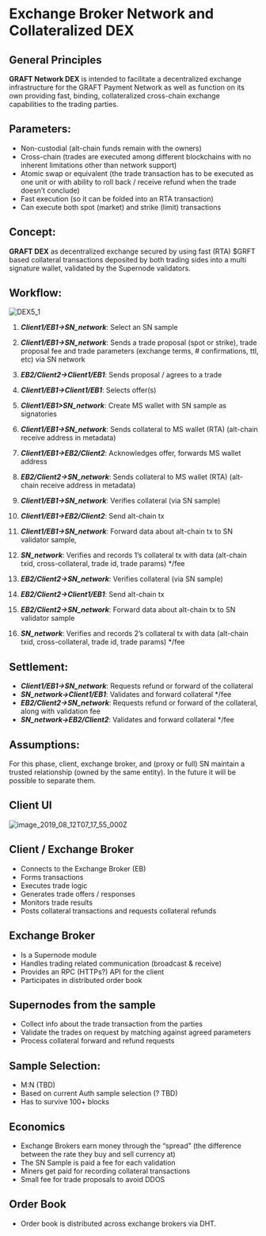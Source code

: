 # Exchange Broker Network and Collateralized DEX

## General Principles 

**GRAFT Network DEX**  is intended to facilitate a decentralized exchange infrastructure for the GRAFT Payment Network as well as function on its own providing fast, binding, collateralized cross-chain exchange capabilities to the trading parties.

## Parameters:

- Non-custodial (alt-chain funds remain with the owners)
- Cross-chain (trades are executed among different blockchains with no inherent limitations other than network support)
- Atomic swap or equivalent (the trade transaction has to be executed as one unit or with ability to roll back / receive refund when the trade doesn’t conclude)
- Fast execution (so it can be folded into an RTA transaction)
- Can execute both spot (market) and strike (limit) transactions

## Concept:

**GRAFT DEX** as decentralized exchange secured by using fast (RTA) $GRFT based collateral transactions deposited by both trading sides into a multi signature wallet, validated by the Supernode validators.

## Workflow:

![DEX5_1](https://user-images.githubusercontent.com/45132833/62647271-d4cd5d80-b958-11e9-9706-8af2ef8a2f91.png)


1. _**Client1/EB1->SN_network**_: Select an SN sample
2. _**Client1/EB1->SN_network**_: Sends a trade proposal (spot or strike), trade proposal fee and trade parameters (exchange terms, # confirmations, ttl, etc) via SN network
3. _**EB2/Client2->Client1/EB1**_: Sends proposal / agrees to a trade
4. _**Client1/EB1->Client1/EB1**_: Selects offer(s)
5. _**Client1/EB1>SN_network**_: Create MS wallet with SN sample as signatories
6. _**Client1/EB1->SN_network**_: Sends collateral to MS wallet (RTA) (alt-chain receive address in metadata)

7. _**Client1/EB1->EB2/Client2**_: Acknowledges offer, forwards MS wallet address
8. _**EB2/Client2->SN_network**_: Sends collateral to MS wallet (RTA) (alt-chain receive address in metadata)
9. _**Client1/EB1->SN_network**_: Verifies collateral (via SN sample)

10. _**Client1/EB1->EB2/Client2**_: Send alt-chain tx 
11. _**Client1/EB1->SN_network**_: Forward data about alt-chain tx to SN validator sample, 
12. _**SN_network**_: Verifies and records 1’s collateral tx with data (alt-chain txid, cross-collateral, trade id, trade params) */fee
13. _**EB2/Client2->SN_network**_: Verifies collateral (via SN sample)
14. _**EB2/Client2->Client1/EB1**_: Send alt-chain tx
15. _**EB2/Client2->SN_network**_: Forward data about alt-chain tx to SN validator sample
16. _**SN_network**_: Verifies and records 2’s collateral tx with data (alt-chain txid, cross-collateral, trade id, trade params) */fee


## Settlement:

- _**Client1/EB1->SN_network**_: Requests refund or forward of the collateral
- _**SN_network->Client1/EB1**_: Validates and forward collateral */fee
- _**EB2/Client2->SN_network**_: Requests refund or forward of the collateral, along with validation fee
- _**SN_network->EB2/Client2**_: Validates and forward collateral */fee


## Assumptions:

For this phase, client, exchange broker, and (proxy or full) SN maintain a trusted relationship (owned by the same entity).  In the future it will be possible to separate them.


## Client UI

![image_2019_08_12T07_17_55_000Z](https://user-images.githubusercontent.com/45132833/62850418-73f0ad00-bceb-11e9-85be-975a8efc5501.png)


## Client / Exchange Broker

- Connects to the Exchange Broker (EB)
- Forms transactions
- Executes trade logic
- Generates trade offers / responses
- Monitors trade results
- Posts collateral transactions and requests collateral refunds 

## Exchange Broker

- Is a Supernode module
- Handles trading related communication (broadcast & receive)
- Provides an RPC (HTTPs?) API for the client
- Participates in distributed order book

## Supernodes from the sample

- Collect info about the trade transaction from the parties
- Validate the trades on request by matching against agreed parameters
- Process collateral forward and refund requests

## Sample Selection:

- M:N (TBD)
- Based on current Auth sample selection (? TBD)
- Has to survive 100+ blocks

## Economics

- Exchange Brokers earn money through the “spread” (the difference between the rate they buy and sell currency at)
- The SN Sample is paid a fee for each validation
- Miners get paid for recording collateral transactions
- Small fee for trade proposals to avoid DDOS

## Order Book

- Order book is distributed across exchange brokers via DHT.

